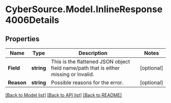 # CyberSource.Model.InlineResponse4006Details
## Properties

Name | Type | Description | Notes
------------ | ------------- | ------------- | -------------
**Field** | **string** | This is the flattened JSON object field name/path that is either missing or invalid. | [optional] 
**Reason** | **string** | Possible reasons for the error. | [optional] 

[[Back to Model list]](../README.md#documentation-for-models) [[Back to API list]](../README.md#documentation-for-api-endpoints) [[Back to README]](../README.md)

